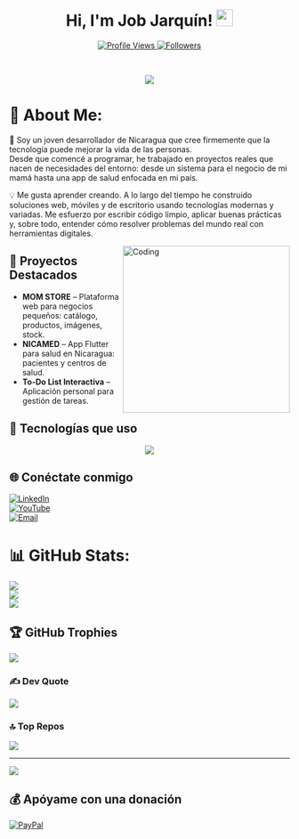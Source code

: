 
<h1 align="center">
Hi, I'm Job Jarquín!
	<a href="https://github.com/JobJarquin1" target="_self">
		<img src="https://media.giphy.com/media/hvRJCLFzcasrR4ia7z/giphy.gif" width="30">
	</a>
</h1>

<p align="center">
	<a href="https://github.com/JobJarquin1">
		<img src="https://komarev.com/ghpvc/?username=JobJarquin1&label=Profile%20views&color=0e75b6&style=flat" alt="Profile Views" />
	</a>
	<a href="https://github.com/JobJarquin1">
		<img src="https://img.shields.io/github/followers/JobJarquin1?label=Followers" alt="Followers" />
	</a>
</p>

<br/>

<p align="center">
	<a href="https://github.com/JobJarquin1">
		<img src="https://readme-typing-svg.demolab.com?lines=Web+%26+Mobile+Developer;Flutter+%7C+React+%7C+Flet+%7C+Python;Always+learning+new+things&center=true&width=380&height=45">
	</a>
</p>

# 💫 About Me:
🌱 Soy un joven desarrollador de Nicaragua que cree firmemente que la tecnología puede mejorar la vida de las personas.  
Desde que comencé a programar, he trabajado en proyectos reales que nacen de necesidades del entorno: desde un sistema para el negocio de mi mamá hasta una app de salud enfocada en mi país.

💡 Me gusta aprender creando. A lo largo del tiempo he construido soluciones web, móviles y de escritorio usando tecnologías modernas y variadas. Me esfuerzo por escribir código limpio, aplicar buenas prácticas y, sobre todo, entender cómo resolver problemas del mundo real con herramientas digitales.

<img align="right" alt="Coding" width="300" src="https://i.pinimg.com/originals/81/17/8b/81178b47a8598f0c81c4799f2cdd4057.gif" />

## 🚀 Proyectos Destacados
- **MOM STORE** – Plataforma web para negocios pequeños: catálogo, productos, imágenes, stock.
- **NICAMED** – App Flutter para salud en Nicaragua: pacientes y centros de salud.
- **To-Do List Interactiva** – Aplicación personal para gestión de tareas.

## 🧰 Tecnologías que uso
<p align="center">
  <a href="https://skillicons.dev">
    <img src="https://skillicons.dev/icons?i=html,css,js,react,nextjs,flutter,dart,py,flet,sqlite,mysql,git,github,vscode,figma,nodejs,tailwind,cpp" />
  </a>
</p>

## 🌐 Conéctate conmigo
[![LinkedIn](https://img.shields.io/badge/LinkedIn-%230077B5.svg?logo=linkedin&logoColor=white)](https://linkedin.com/in/job-jarquin-336b02364)  
[![YouTube](https://img.shields.io/badge/YouTube-%23FF0000.svg?logo=YouTube&logoColor=white)](https://youtube.com/@jobster-e)  
[![Email](https://img.shields.io/badge/Email-D14836?logo=gmail&logoColor=white)](mailto:jobjarquin97@gmail.com)  

# 📊 GitHub Stats:
![](https://github-readme-stats.vercel.app/api?username=JobJarquin1&theme=react&hide_border=false&include_all_commits=true&count_private=true)<br/>
![](https://streak-stats.demolab.com?user=JobJarquin1&theme=react&hide_border=false)<br/>
![](https://github-readme-stats.vercel.app/api/top-langs/?username=JobJarquin1&theme=react&hide_border=false&include_all_commits=true&count_private=true&layout=compact)

## 🏆 GitHub Trophies
![](https://github-profile-trophy.vercel.app/?username=JobJarquin1&theme=onedark&no-frame=false&no-bg=false&margin-w=4)

### ✍️ Dev Quote
![](https://quotes-github-readme.vercel.app/api?type=horizontal&theme=radical)

### 🔝 Top Repos
![](https://github-contributor-stats.vercel.app/api?username=JobJarquin1&limit=5&theme=shadow_blue&combine_all_yearly_contributions=true)

---
[![](https://visitcount.itsvg.in/api?id=JobJarquin1&icon=8&color=10)](https://visitcount.itsvg.in)

## 💰 Apóyame con una donación
[![PayPal](https://img.shields.io/badge/PayPal-00457C?style=for-the-badge&logo=paypal&logoColor=white)](https://paypal.me/@Jobjarquin22)



